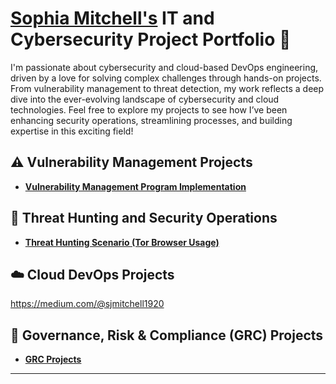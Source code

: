 # <a href="https://www.linkedin.com/in/sophia-mitchell-cyber/">Sophia Mitchell's</a> IT and Cybersecurity Project Portfolio 🔐

I'm passionate about cybersecurity and cloud-based DevOps engineering, driven by a love for solving complex challenges through hands-on projects. From vulnerability management to threat detection, my work reflects a deep dive into the ever-evolving landscape of cybersecurity and cloud technologies. Feel free to explore my projects to see how I’ve been enhancing security operations, streamlining processes, and building expertise in this exciting field!


## ⚠️ Vulnerability Management Projects

- **[Vulnerability Management Program Implementation](https://github.com/sososimple-cmd/Vulnerability-Management-Program)**


## 🚨 Threat Hunting and Security Operations

- **[Threat Hunting Scenario (Tor Browser Usage)](https://github.com/sososimple-cmd/threat-hunting-scenario-tor)**



## ☁️ Cloud DevOps Projects

 https://medium.com/@sjmitchell1920 

## 🔐 Governance, Risk & Compliance (GRC) Projects
- **[GRC Projects](https://github.com/sososimple-cmd/grc-projects)**

<hr/>
